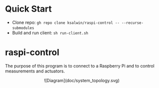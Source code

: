 # Quick Start
- Clone repo: `gh repo clone ksalwin/raspi-control -- --recurse-submodules`
- Build and run client: `sh run-client.sh`

# raspi-control
The purpose of this program is to connect to a Raspberry Pi and to control measurements
and actuators.

<div align="center">
    ![Diagram](doc/system_topology.svg)
</div>
